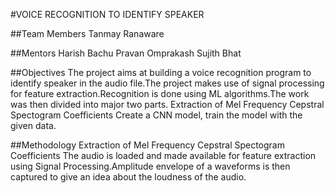 
#VOICE RECOGNITION TO IDENTIFY SPEAKER

##Team Members
Tanmay Ranaware

##Mentors
Harish Bachu
Pravan Omprakash
Sujith Bhat

##Objectives
The project aims at building a voice recognition program to identify speaker in the audio file.The project makes use of signal processing for feature extraction.Recognition is done using ML algorithms.The work was then divided into major two parts.
Extraction of Mel Frequency Cepstral Spectogram Coefficients
Create a CNN model, train the model with the given data.
 
##Methodology
Extraction of Mel Frequency Cepstral Spectogram Coefficients
The audio is loaded and made available for feature extraction using Signal Processing.Amplitude envelope of a waveforms is then  captured to  give an idea about the loudness of the audio.
